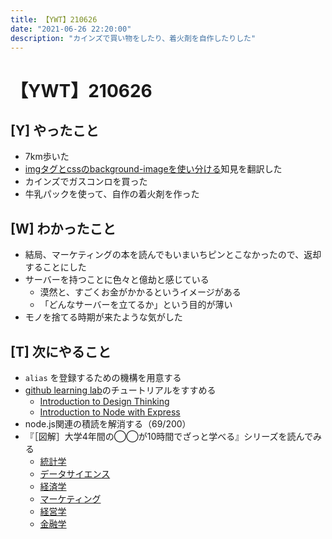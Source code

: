 ```yaml
---
title: 【YWT】210626
date: "2021-06-26 22:20:00"
description: "カインズで買い物をしたり、着火剤を自作したりした"
---
```


# 【YWT】210626

## [Y] やったこと

- 7km歩いた
- [imgタグとcssのbackground-imageを使い分ける](https://gist.github.com/LeeDDHH/24ec711e3aa0ca83c297fc0087864f29)知見を翻訳した
- カインズでガスコンロを買った
- 牛乳パックを使って、自作の着火剤を作った

## [W] わかったこと

- 結局、マーケティングの本を読んでもいまいちピンとこなかったので、返却することにした
- サーバーを持つことに色々と億劫と感じている
  - 漠然と、すごくお金がかかるというイメージがある
  - 「どんなサーバーを立てるか」という目的が薄い
- モノを捨てる時期が来たような気がした

## [T] 次にやること

- `alias` を登録するための機構を用意する
- [github learning lab](https://lab.github.com/githubtraining)のチュートリアルをすすめる
  - [Introduction to Design Thinking](https://lab.github.com/githubtraining/introduction-to-design-thinking)
  - [Introduction to Node with Express](https://lab.github.com/everydeveloper/introduction-to-node-with-express)
- node.js関連の積読を解消する（69/200）
- 『［図解］大学4年間の◯◯が10時間でざっと学べる』シリーズを読んでみる
  - [統計学](https://www.amazon.co.jp/dp/B07PXB4NN9)
  - [データサイエンス](https://www.amazon.co.jp/dp/B07XNW3TQM)
  - [経済学](https://www.amazon.co.jp/dp/B01KNLFHH6)
  - [マーケティング](https://www.amazon.co.jp/dp/B07BNC2SV3)
  - [経営学](https://www.amazon.co.jp/dp/B071SKDF3L)
  - [金融学](https://www.amazon.co.jp/dp/B07BB6Z7FW)
